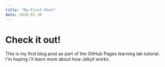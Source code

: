 ```yaml
---
title: "My-First-Post"
date: 2020-01-30
---
```


# Check it out!

This is my first blog post as part of the GitHub Pages learning lab tutorial.  I'm hoping i'll learn more about how Jekyll works.
